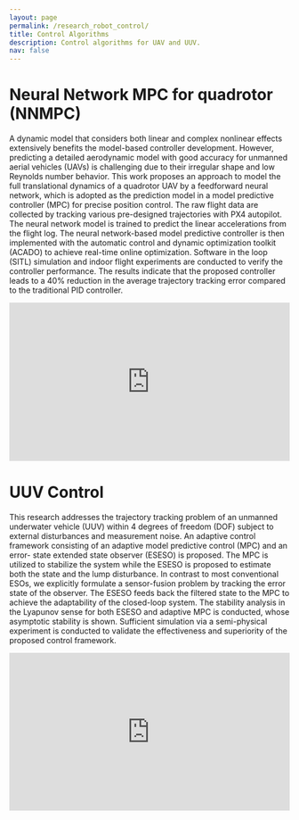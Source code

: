 ```yaml
---
layout: page
permalink: /research_robot_control/
title: Control Algorithms
description: Control algorithms for UAV and UUV.
nav: false
---
```


# Neural Network MPC for quadrotor (NNMPC)
A dynamic model that considers both linear and complex nonlinear effects extensively benefits the model-based controller development. However, predicting a detailed aerodynamic model with good accuracy for unmanned aerial vehicles (UAVs) is challenging due to their irregular shape and low Reynolds number behavior. This work proposes an approach to model the full translational dynamics of a quadrotor UAV by a feedforward neural network, which is adopted as the prediction model in a model predictive controller (MPC) for precise position control. The raw flight data are collected by tracking various pre-designed trajectories with PX4 autopilot. The neural network model is trained to predict the linear accelerations from the flight log. The neural network-based model predictive controller is then implemented with the automatic control and dynamic optimization toolkit (ACADO) to achieve real-time online optimization. Software in the loop (SITL) simulation and indoor flight experiments are conducted to verify the controller performance. The results indicate that the proposed controller leads to a 40% reduction in the average trajectory tracking error compared to the traditional PID controller.
<div style="position: relative; padding-bottom: 56.25%; height: 0; overflow: hidden; max-width: 100%; background: #000;">
  <iframe style="position: absolute; top: 0; left: 0; width: 100%; height: 100%;" src="https://www.youtube.com/embed/KYH02a_53fs?si=IAb4Sbq0zLYQAZO9" frameborder="0" allow="accelerometer; autoplay; encrypted-media; gyroscope; picture-in-picture" allowfullscreen></iframe>
</div>
<p></p>




# UUV Control
This research addresses the trajectory tracking problem of an unmanned underwater vehicle (UUV) within 4 degrees of freedom (DOF) subject to external disturbances and measurement noise. An adaptive control framework consisting of an adaptive model predictive control (MPC) and an error- state extended state observer (ESESO) is proposed. The MPC is utilized to stabilize the system while the ESESO is proposed to estimate both the state and the lump disturbance. In contrast to most conventional ESOs, we explicitly formulate a sensor-fusion problem by tracking the error state of the observer. The ESESO feeds back the filtered state to the MPC to achieve the adaptability of the closed-loop system. The stability analysis in the Lyapunov sense for both ESESO and adaptive MPC is conducted, whose asymptotic stability is shown. Sufficient simulation via a semi-physical experiment is conducted to validate the effectiveness and superiority of the proposed control framework.

<div style="position: relative; width: 100%; padding-bottom: 56.25%; overflow: hidden; background: transparent;">
  <iframe
    style="position: absolute; top: 0; left: 0; width: 100%; height: 100%;"
    src="https://www.youtube.com/embed/oHlOBY-Pqw4?si=0zTQMXxZ5vmoixPX"
    title="YouTube video player"
    frameborder="0"
    allow="accelerometer; autoplay; clipboard-write; encrypted-media; gyroscope; picture-in-picture; web-share"
    referrerpolicy="strict-origin-when-cross-origin"
    allowfullscreen>
  </iframe>
</div>


